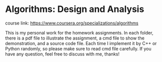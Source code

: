 # Algorithms: Design and Analysis

course link: https://www.coursera.org/specializations/algorithms

This is my personal work for the homework assignments. In each folder, there is a pdf file to illustrate the assignment, 
a cmd file to show the demonstration, and a source code file. Each time I implement it by C++ or Python randomly, so please
make sure to read cmd file carefully. If you have any question, feel free to discuss with me, thanks!
